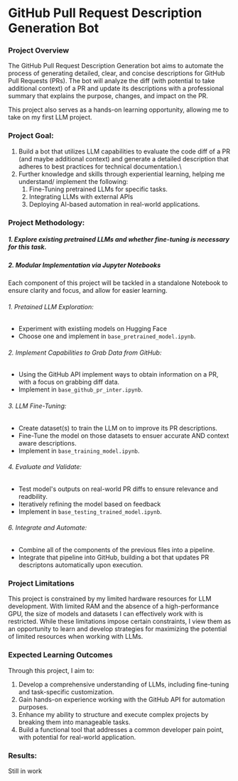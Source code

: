 # GitHub Pull Request Description Generation Bot

### Project Overview

The GitHub Pull Request Description Generation bot aims to automate the process of generating detailed, clear, and concise descriptions for GitHub Pull Requests (PRs). The bot will analyze the diff (with potential to take additional context) of a PR and update its descriptions with a professional summary that explains the purpose, changes, and impact on the PR.

This project also serves as a hands-on learning opportunity, allowing me to take on my first LLM project.

### Project Goal:

1. Build a bot that utilizes LLM capabilities to evaluate the code diff of a PR (and maybe additional context) and generate a detailed description that adheres to best practices for technical documentation.\
2. Further knowledge and skills through experiential learning, helping me understand/ implement the following:
   1. Fine-Tuning pretrained LLMs for specific tasks.
   2. Integrating LLMs with external APIs
   3. Deploying AI-based automation in real-world applications.

### Project Methodology:

##### 1. Explore existing pretrained LLMs and whether fine-tuning is necessary for this task.
##### 2. Modular Implementation via Jupyter Notebooks

Each component of this project will be tackled in a standalone Notebook to ensure clarity and focus, and allow for easier learning.

###### 1. Pretained LLM Exploration:
* Experiment with existiing models on Hugging Face
* Choose one and implement in `base_pretrained_model.ipynb`.
###### 2. Implement Capabilities to Grab Data from GitHub:
* Using the GitHub API implement ways to obtain information on a PR, with a focus on grabbing diff data.
* Implement in `base_github_pr_inter.ipynb`.
###### 3. LLM Fine-Tuning:
* Create dataset(s) to train the LLM on to improve its PR descriptions.
* Fine-Tune the model on those datasets to ensuer accurate AND context aware descriptions.
* Implement in `base_training_model.ipynb`.
###### 4. Evaluate and Validate:
* Test model's outputs on real-world PR diffs to ensure relevance and readbility.
* Iteratively refining the model based on feedback
* Implement in `base_testing_trained_model.ipynb`.
###### 6. Integrate and Automate:
* Combine all of the components of the previous files into a pipeline.
* Integrate that pipeline into GitHub, building a bot that updates PR descriptons automatically upon execution.

### Project Limitations

This project is constrained by my limited hardware resources for LLM development. With limited RAM and the absence of a high-performance GPU, the size of models and datasets I can effectively work with is restricted. While these limitations impose certain constraints, I view them as an opportunity to learn and develop strategies for maximizing the potential of limited resources when working with LLMs.


### Expected Learning Outcomes

Through this project, I aim to:

1. Develop a comprehensive understanding of LLMs, including fine-tuning and task-specific customization.
2. Gain hands-on experience working with the GitHub API for automation purposes.
3. Enhance my ability to structure and execute complex projects by breaking them into manageable tasks.
4. Build a functional tool that addresses a common developer pain point, with potential for real-world application.

### Results:

Still in work